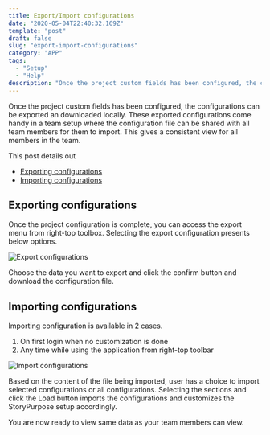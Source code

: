 ```yaml
---
title: Export/Import configurations
date: "2020-05-04T22:40:32.169Z"
template: "post"
draft: false
slug: "export-import-configurations"
category: "APP"
tags:
  - "Setup"
  - "Help"
description: "Once the project custom fields has been configured, the configurations can be exported and shared with teammembers. This post has  instructions to export and import configurations."
---
```


Once the project custom fields has been configured, the configurations can be exported an downloaded locally. These exported configurations come handy in a team setup where the configuration file can be shared with all team members for them to import. This gives a consistent view for all members in the team.

This post details out 
- [Exporting configurations](#exporting-configurations)
- [Importing configurations](#importing-configurations)

## Exporting configurations

Once the project configuration is complete, you can access the export menu from right-top toolbox.
Selecting the export configuration presents below options.

![Export configurations](/blog/media/export-configurations.png)

Choose the data you want to export and click the confirm button and download the configuration file.

## Importing configurations

Importing configuration is available in 2 cases.

1. On first login when no customization is done
2. Any time while using the application from right-top toolbar

![Import configurations](/blog/media/import-configurations.png)

Based on the content of the file being imported, user has a choice to import selected configurations or all configurations.
Selecting the sections and click the Load button imports the configurations and customizes the StoryPurpose setup accordingly.

You are now ready to view same data as your team members can view.